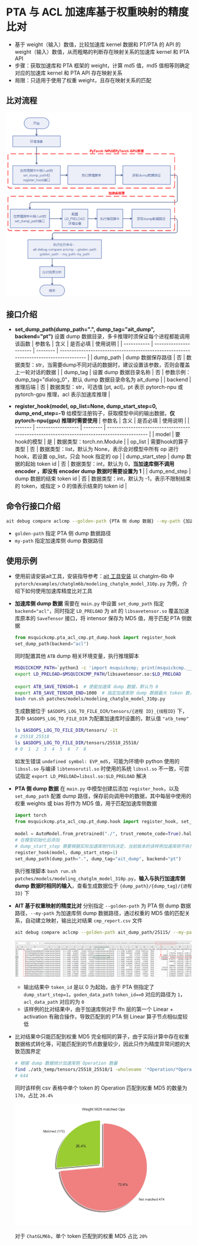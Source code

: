 # PTA 与 ACL 加速库基于权重映射的精度比对
- 基于 weight（输入）数值，比较加速库 kernel 数据和 PT/PTA 的 API 的 weight（输入）数值，从而粗略的判断存在映射关系的加速库 kernel 和 PTA API
- 步骤：获取加速库和 PTA 框架的 weight，计算 md5 值，md5 值相等则确定对应的加速库 kernel 和 PTA API 存在映射关系
- 局限：只适用于使用了权重 weight，且存在映射关系的匹配

## 比对流程
![acl_pta_workflow.png](acl_pta_workflow.png)
## 接口介绍
- **set_dump_path(dump_path=".", dump_tag="ait_dump", backend="pt")** 设置 dump 数据目录，多卡推理时须保证每个进程都能调用该函数
  | 参数名      | 含义                   | 是否必填 | 使用说明                                                                                  |
  | ----------- | ---------------------- | -------- | ------------------------------------------------------------------------------------- |
  | dump_path   | dump 数据保存路径      | 否       | 数据类型：str，当需要dump不同对话的数据时，建议设置该参数，否则会覆盖上一轮对话的数据     |
  | dump_tag    | 设置 dump 数据目录名称 | 否       | 参数示例：dump_tag="dialog_0"，默认 dump 数据目录命名为 ait_dump                           |
  | backend     | 推理后端               | 否       | 数据类型：str，可选值 [pt, acl]，pt 表示 pytorch-npu 或 pytorch-gpu 推理，acl 表示加速库推理 |

- **register_hook(model, op_list=None, dump_start_step=0, dump_end_step=-1)** 给模型注册钩子，获取模型中间的输出数据，**仅 pytorch-npu(gpu) 推理时需要使用**
  | 参数名  | 含义               | 是否必填 | 使用说明                                                                                    |
  | ------- | ------------------ | -------- | ------------------------------------------------------------------------------------------- |
  | model   | 要hook的模型       | 是       | 数据类型：torch.nn.Module                                                                   |
  | op_list | 需要hook的算子类型 | 否       | 数据类型：list，默认为 None，表示会对模型中所有 op 进行 hook，若设置 op_list，只会 hook 指定的 op |
  | dump_start_step | dump 数据的起始 token id | 否       | 数据类型：int，默认为 0，**当加速库侧不调用 encoder ，即没有 encoder dump 数据时需要设置为 1** |
  | dump_end_step | dump 数据的结束 token id | 否       | 数据类型：int，默认为 -1，表示不限制结束的 token，或指定 > 0 的值表示结束的 token id |
## 命令行接口介绍
```sh
ait debug compare aclcmp --golden-path {PTA 侧 dump 数据} --my-path {加速库侧 dump 数据}
```
- `golden-path` 指定 PTA 侧 dump 数据路径
- `my-path` 指定加速库侧 dump 数据路径
## 使用示例
- 使用前请安装ait工具，安装指导参考：[ait 工具安装](https://gitee.com/ascend/ait/blob/master/ait/docs/install/README.md) 以 chatglm-6b 中 `pytorch/examples/chatglm6b/modeling_chatglm_model_310p.py` 为例，介绍下如何使用加速库精度比对工具
- **加速库侧 dump 数据** 需要在 `main.py` 中设置 `set_dump_path` 指定 `backend="acl"`，同时指定 `LD_PRELOAD` 为 ait 的 `libsavetensor.so` 覆盖加速库原本的 `SaveTensor` 接口，将 intensor 保存为 MD5 值，用于匹配 PTA 侧数据
  ```py
  from msquickcmp.pta_acl_cmp.pt_dump.hook import register_hook
  set_dump_path(backend="acl")
  ```
  同时配置其他 `ATB` dump 相关环境变量，执行推理脚本
  ```sh
  MSQUICKCMP_PATH=`python3 -c 'import msquickcmp; print(msquickcmp.__path__[0])'`
  export LD_PRELOAD=$MSQUICKCMP_PATH/libsavetensor.so:$LD_PRELOAD

  export ATB_SAVE_TENSOR=1  # 使能加速库 dump 数据，默认为 0
  export ATB_SAVE_TENSOR_END=1000  # 指定加速库侧 dump 数据最大 token 数，默认为 1
  bash run.sh patches/models/modeling_chatglm_model_310p.py
  ```
  生成数据位于 `$ASDOPS_LOG_TO_FILE_DIR/tensors/{进程 ID}_{线程ID}` 下，其中 `$ASDOPS_LOG_TO_FILE_DIR` 为配置加速库时设置的，默认值 `"atb_temp"`
  ```sh
  ls $ASDOPS_LOG_TO_FILE_DIR/tensors/ -1t
  # 25518_25518
  ls $ASDOPS_LOG_TO_FILE_DIR/tensors/25518_25518/
  # 0  1  2  3  4  5  6  7  8
  ```
  如发生错误 `undefined symbol: EVP_md5`，可能为环境中 python 使用的 `libssl.so` 与编译 `libtensorutil.so` 时使用的系统 `libssl.so` 不一致，可尝试指定 `export LD_PRELOAD=libssl.so:$LD_PRELOAD` 解决
- **PTA 侧 dump 数据** 在 `main.py` 中模型创建后添加 `register_hook`，以及 `set_dump_path` 配置 dump 路径，保存前向调用中的数据，其中每层中使用的权重 weights 或 bias 将作为 MD5 值，用于匹配加速库侧数据
  ```py
  import torch
  from msquickcmp.pta_acl_cmp.pt_dump.hook import register_hook, set_dump_path

  model = AutoModel.from_pretrained("./", trust_remote_code=True).half().npu()
  # 在模型初始化后添加
  # dump_start_step 需要根据实际加速库侧代码决定，当前版本的该样例加速库侧不执行 encoder，需要指定 dump_start_step=1
  register_hook(model, dump_start_step=1)
  set_dump_path(dump_path=".", dump_tag="ait_dump", backend="pt")
  ```
  执行推理脚本 `bash run.sh patches/models/modeling_chatglm_model_310p.py`，**输入与执行加速库侧 dump 数据时相同的输入**，查看生成数据位于 `{dump_path}/{dump_tag}/{进程 ID}` 下
- **AIT 基于权重映射的精度比对** 分别指定 `--golden-path` 为 PTA 侧 dump 数据路径，`--my-path` 为加速库侧 dump 数据路径，通过权重的 MD5 值的匹配关系，自动建立映射，输出比对结果 `cmp_report.csv` 文件
  ```sh
  ait debug compare aclcmp --golden-path ait_dump_path/25115/ --my-path atb_temp/tensors/25518_25518
  ```
  ![cmp_result.png](cmp_result.png)

  - 输出结果中 `token_id` 是以 0 为起始，由于 PTA 侧指定了 `dump_start_step=1`，`goden_data_path` `token_id==0` 对应的路径为 `1`，`acl_data_path` 对应的为 `0`
  - 该样例的比对结果中，由于加速库侧对于 ffn 层的第一个 Linear + activation 有融合操作，导致匹配到的 PTA 侧 Linear 算子节点相似度较低
- 比对结果中只能匹配到权重 MD5 完全相同的算子，由于实际计算中存在权重数据格式转化等，可能匹配到的节点数量较少，因此只作为精度异常问题的大致范围界定
  ```sh
  # 根据 dump 数据统计加速库侧 Operation 数量
  find ./atb_temp/tensors/25518_25518/1 -wholename '*Operation/*Operation/after' | wc -l
  # 644
  ```
  同时该样例 csv 表格中单个 token 的 Operation 匹配到权重 MD5 的数量为 `170`，占比 `26.4%`

  ![matched_pie.png](matched_pie.png)

  对于 `ChatGLM6b`，单个 token 匹配到的权重 MD5 占比 `20%`